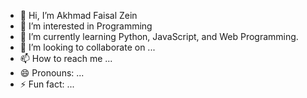 - 👋 Hi, I’m Akhmad Faisal Zein
- 👀 I’m interested in Programming
- 🌱 I’m currently learning Python, JavaScript, and Web Programming.
- 💞️ I’m looking to collaborate on ...
- 📫 How to reach me ...
- 😄 Pronouns: ...
- ⚡ Fun fact: ...

<!---
ampasgede/ampasgede is a ✨ special ✨ repository because its `README.md` (this file) appears on your GitHub profile.
You can click the Preview link to take a look at your changes.
--->
